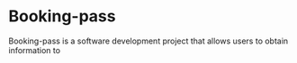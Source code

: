 # Booking-pass

Booking-pass is a software development project that allows users to obtain information to
